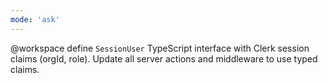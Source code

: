 ```yaml
---
mode: 'ask'
---
```


@workspace define `SessionUser` TypeScript interface with Clerk session claims (orgId, role). Update
all server actions and middleware to use typed claims.
